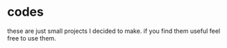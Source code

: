 # codes
these are just small projects I decided to make.
if you find them useful feel free to use them.
